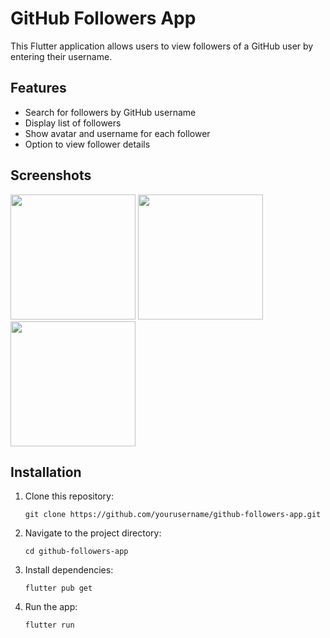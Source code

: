 # GitHub Followers App

This Flutter application allows users to view followers of a GitHub user by entering their username.

## Features

- Search for followers by GitHub username
- Display list of followers
- Show avatar and username for each follower
- Option to view follower details

## Screenshots

<p float="left">
  <img src="https://i.imgur.com/dbPorx2.png" width="200" />
  <img src="https://i.imgur.com/mXYq2EM.png" width="200" /> 
  <img src="https://i.imgur.com/dMt6mNY.png" width="200" />
</p>

## Installation

1. Clone this repository:
   ```
   git clone https://github.com/yourusername/github-followers-app.git
   ```
2. Navigate to the project directory:
   ```
   cd github-followers-app
   ```
3. Install dependencies:
   ```
   flutter pub get
   ```
4. Run the app:
   ```
   flutter run
   ```

